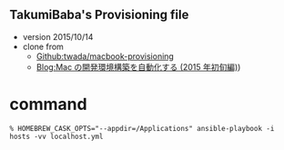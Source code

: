 TakumiBaba's Provisioning file
---

- version 2015/10/14
- clone from
  - [Github:twada/macbook-provisioning](https://github.com/twada/macbook-provisioning)
  - [Blog:Mac の開発環境構築を自動化する (2015 年初旬編)](http://t-wada.hatenablog.jp/entry/mac-provisioning-by-ansible))


# command

```
% HOMEBREW_CASK_OPTS="--appdir=/Applications" ansible-playbook -i hosts -vv localhost.yml
```
